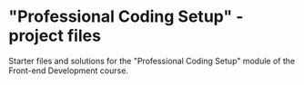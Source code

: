 # "Professional Coding Setup" - project files

Starter files and solutions for the "Professional Coding Setup" module of the
Front-end Development course.
